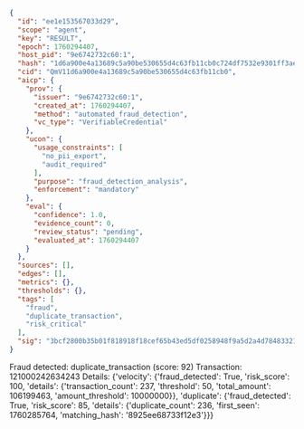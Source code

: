 ```json
{
  "id": "ee1e153567033d29",
  "scope": "agent",
  "key": "RESULT",
  "epoch": 1760294407,
  "host_pid": "9e6742732c60:1",
  "hash": "1d6a900e4a13689c5a90be530655d4c63fb11cb0c724df7532e9301ff3ae93b3",
  "cid": "QmV11d6a900e4a13689c5a90be530655d4c63fb11cb0",
  "aicp": {
    "prov": {
      "issuer": "9e6742732c60:1",
      "created_at": 1760294407,
      "method": "automated_fraud_detection",
      "vc_type": "VerifiableCredential"
    },
    "ucon": {
      "usage_constraints": [
        "no_pii_export",
        "audit_required"
      ],
      "purpose": "fraud_detection_analysis",
      "enforcement": "mandatory"
    },
    "eval": {
      "confidence": 1.0,
      "evidence_count": 0,
      "review_status": "pending",
      "evaluated_at": 1760294407
    }
  },
  "sources": [],
  "edges": [],
  "metrics": {},
  "thresholds": {},
  "tags": [
    "fraud",
    "duplicate_transaction",
    "risk_critical"
  ],
  "sig": "3bcf2800b35b01f818918f18cef65b43ed5df0258948f9a5d2a4d78483321272"
}
```

Fraud detected: duplicate_transaction (score: 92)
Transaction: 121000242634243
Details: {'velocity': {'fraud_detected': True, 'risk_score': 100, 'details': {'transaction_count': 237, 'threshold': 50, 'total_amount': 106199463, 'amount_threshold': 10000000}}, 'duplicate': {'fraud_detected': True, 'risk_score': 85, 'details': {'duplicate_count': 236, 'first_seen': 1760285764, 'matching_hash': '8925ee68733f12e3'}}}